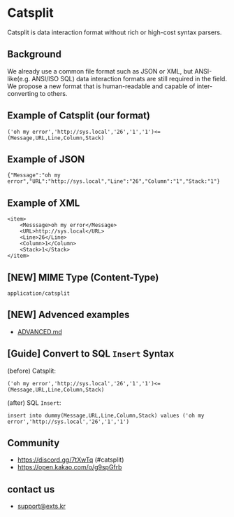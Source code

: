 # Catsplit
Catsplit is data interaction format without rich or high-cost syntax parsers.

## Background
We already use a common file format such as JSON or XML, but ANSI-like(e.g. ANSI/ISO SQL) data interaction formats are still required in the field. We propose a new format that is human-readable and capable of inter-converting to others.

## Example of Catsplit (our format)
```
('oh my error','http://sys.local','26','1','1')<=(Message,URL,Line,Column,Stack)
```

## Example of JSON
```
{"Message":"oh my error","URL":"http://sys.local","Line":"26","Column":"1","Stack:"1"}
```

## Example of XML
```
<item>
    <Messsage>oh my error</Message>
    <URL>http://sys.local</URL>
    <Line>26</Line>
    <Column>1</Column>
    <Stack>1</Stack>
</item>
```

## [NEW] MIME Type (Content-Type)
```
application/catsplit
```

## [NEW] Advenced examples
- [ADVANCED.md](https://github.com/gnh1201/catsplit-format/blob/master/ADVANCED.md)

## [Guide] Convert to SQL `Insert` Syntax
(before) Catsplit:
```
('oh my error','http://sys.local','26','1','1')<=(Message,URL,Line,Column,Stack)
```

(after) SQL `Insert`:
```
insert into dummy(Message,URL,Line,Column,Stack) values ('oh my error','http://sys.local','26','1','1')
```

## Community
- https://discord.gg/7tXwTq (#catsplit)
- https://open.kakao.com/o/g9spGfrb

## contact us
- support@exts.kr
